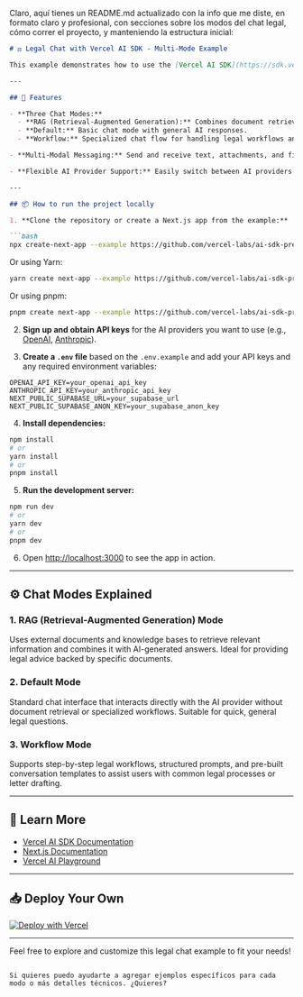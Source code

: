 Claro, aquí tienes un README.md actualizado con la info que me diste, en formato claro y profesional, con secciones sobre los modos del chat legal, cómo correr el proyecto, y manteniendo la estructura inicial:

````markdown
# ⚖️ Legal Chat with Vercel AI SDK - Multi-Mode Example

This example demonstrates how to use the [Vercel AI SDK](https://sdk.vercel.ai/docs) with [Next.js](https://nextjs.org/) and the `useChat` hook to create a **legal chat interface** that supports **multi-modal messages** and three different modes of operation: **RAG**, **Default**, and **Workflow**.

---

## 🚀 Features

- **Three Chat Modes:**
  - **RAG (Retrieval-Augmented Generation):** Combines document retrieval with AI generation for context-aware answers.
  - **Default:** Basic chat mode with general AI responses.
  - **Workflow:** Specialized chat flow for handling legal workflows and structured prompts.

- **Multi-Modal Messaging:** Send and receive text, attachments, and files as part of the conversation.

- **Flexible AI Provider Support:** Easily switch between AI providers like OpenAI or Anthropic by configuring API keys.

---

## 📦 How to run the project locally

1. **Clone the repository or create a Next.js app from the example:**

```bash
npx create-next-app --example https://github.com/vercel-labs/ai-sdk-preview-attachments legal-chat-example
````

Or using Yarn:

```bash
yarn create next-app --example https://github.com/vercel-labs/ai-sdk-preview-attachments legal-chat-example
```

Or using pnpm:

```bash
pnpm create next-app --example https://github.com/vercel-labs/ai-sdk-preview-attachments legal-chat-example
```

2. **Sign up and obtain API keys** for the AI providers you want to use (e.g., [OpenAI](https://platform.openai.com), [Anthropic](https://www.anthropic.com)).

3. **Create a `.env` file** based on the `.env.example` and add your API keys and any required environment variables:

```env
OPENAI_API_KEY=your_openai_api_key
ANTHROPIC_API_KEY=your_anthropic_api_key
NEXT_PUBLIC_SUPABASE_URL=your_supabase_url
NEXT_PUBLIC_SUPABASE_ANON_KEY=your_supabase_anon_key
```

4. **Install dependencies:**

```bash
npm install
# or
yarn install
# or
pnpm install
```

5. **Run the development server:**

```bash
npm run dev
# or
yarn dev
# or
pnpm dev
```

6. Open [http://localhost:3000](http://localhost:3000) to see the app in action.

---

## ⚙️ Chat Modes Explained

### 1. RAG (Retrieval-Augmented Generation) Mode

Uses external documents and knowledge bases to retrieve relevant information and combines it with AI-generated answers. Ideal for providing legal advice backed by specific documents.

### 2. Default Mode

Standard chat interface that interacts directly with the AI provider without document retrieval or specialized workflows. Suitable for quick, general legal questions.

### 3. Workflow Mode

Supports step-by-step legal workflows, structured prompts, and pre-built conversation templates to assist users with common legal processes or letter drafting.

---

## 🔗 Learn More

* [Vercel AI SDK Documentation](https://sdk.vercel.ai/docs)
* [Next.js Documentation](https://nextjs.org/docs)
* [Vercel AI Playground](https://play.vercel.ai)

---

## 📥 Deploy Your Own

[![Deploy with Vercel](https://vercel.com/button)](https://vercel.com/new/clone?repository-url=https%3A%2F%2Fgithub.com%2Fvercel-labs%2Fai-sdk-preview-attachments&env=OPENAI_API_KEY&envDescription=API%20keys%20needed%20for%20application&envLink=platform.openai.com)

---

Feel free to explore and customize this legal chat example to fit your needs!

```

Si quieres puedo ayudarte a agregar ejemplos específicos para cada modo o más detalles técnicos. ¿Quieres?
```
